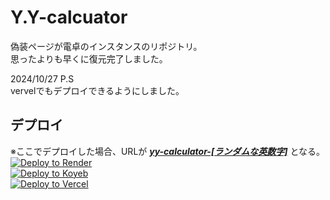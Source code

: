 # Y.Y-calcuator  

偽装ページが電卓のインスタンスのリポジトリ。  
思ったよりも早くに復元完了しました。  

2024/10/27 P.S  
vervelでもデプロイできるようにしました。  

## デプロイ  

※ここでデプロイした場合、URLが <u>***yy-calculator-[ランダムな英数字]***</u> となる。  
<a href="https://render.com/deploy?repo=https://github.com/OCxeRu-2951/Y.Y-calculator">
<img src="https://render.com/images/deploy-to-render-button.svg" alt="Deploy to Render"></a>  
<a href="https://app.koyeb.com/deploy?type=git&builder=buildpack&repository=github.com/OCxeRu-2951/YY-calculator">
<img alt="Deploy to Koyeb" src="https://www.koyeb.com/static/images/deploy/button.svg"></a>  
<a target="_blank" href="https://vercel.com/new/clone?repository-url=https://github.com/OCxeRu-2951/Y.Y-calculator">
<img alt="Deploy to Vercel" src="https://binbashbanana.github.io/deploy-buttons/buttons/remade/vercel.svg"></a>
